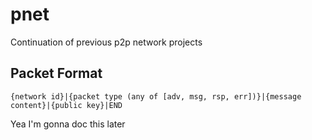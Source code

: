 # pnet

Continuation of previous p2p network projects

## Packet Format

`{network id}|{packet type (any of [adv, msg, rsp, err])}|{message content}|{public key}|END`

Yea I'm gonna doc this later
